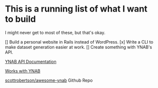 # This is a running list of what I want to build

I might never get to most of these, but that's okay.

[] Build a personal website in Rails instead of WordPress.
[x] Write a CLI to make dataset generation easier at work.
[] Create something with YNAB's API.

  [YNAB API Documentation](https://api.youneedabudget.com/)

  [Works with YNAB](https://api.youneedabudget.com/#works-with-ynab)

  [scottrobertson/awesome-ynab](https://github.com/scottrobertson/awesome-ynab)
Github Repo
